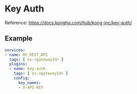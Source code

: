 # Key Auth

Reference: <https://docs.konghq.com/hub/kong-inc/key-auth/>

## Example

```yaml
services:
- name: MY_REST_API
  tags: [ ns.<gatewayId> ]
  plugins:
  - name: key-auth
    tags: [ ns.<gatewayId> ]
    config:
      key_names:
      - X-API-KEY
```
